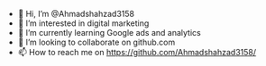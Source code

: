 - 👋 Hi, I’m @Ahmadshahzad3158
- 👀 I’m interested in digital marketing
- 🌱 I’m currently learning Google ads and analytics
- 💞️ I’m looking to collaborate on github.com
- 📫 How to reach me on https://github.com/Ahmadshahzad3158/

<!---
Ahmadshahzad3158/Ahmadshahzad3158 is a ✨ special ✨ repository because its `README.md` (this file) appears on your GitHub profile.
You can click the Preview link to take a look at your changes.
--->
